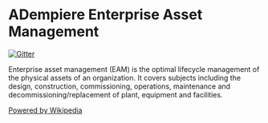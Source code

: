 # ADempiere Enterprise Asset Management


[![Gitter](https://badges.gitter.im/adempiere/adempiereEAM.svg)](https://gitter.im/adempiere/adempiereEAM?utm_source=badge&utm_medium=badge&utm_campaign=pr-badge&utm_content=badge)

Enterprise asset management (EAM) is the optimal lifecycle management of the physical assets of an organization. It covers subjects including the design, construction, commissioning, operations, maintenance and decommissioning/replacement of plant, equipment and facilities. 

[Powered by Wikipedia](https://en.wikipedia.org/wiki/Enterprise_asset_management)

